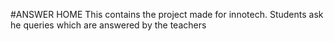 #ANSWER HOME 
This contains the project made for innotech. Students ask he queries which are answered by the teachers
